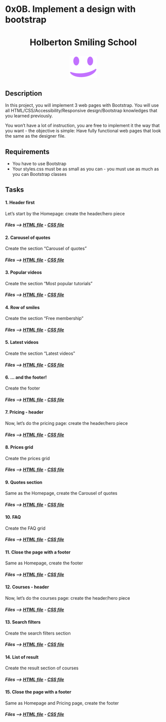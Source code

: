 # 0x0B. Implement a design with bootstrap

<h1 align=center>Holberton Smiling School

![Holberton Similing School](images/smile_on.png)

## Description

In this project, you will implement 3 web pages with Bootstrap. You will use all HTML/CSS/Accessibility/Responsive design/Bootstrap knowledges that you learned previously.

You won’t have a lot of instruction, you are free to implement it the way that you want - the objective is simple: Have fully functional web pages that look the same as the designer file.

## Requirements

- You have to use Bootstrap
- Your styles.css must be as small as you can - you must use as much as you can Bootstrap classes

## Tasks

#### 1. Header first
Let’s start by the Homepage: create the header/hero piece
##### Files --> [HTML file](./0-homepage.html) - [CSS file](./styles.css)

#### 2. Carousel of quotes
Create the section “Carousel of quotes”
##### Files --> [HTML file](./1-homepage.html) - [CSS file](./styles.css)

#### 3. Popular videos
Create the section “Most popular tutorials”
##### Files --> [HTML file](./2-homepage.html) - [CSS file](./styles.css)

#### 4. Row of smiles
Create the section “Free membership”
##### Files --> [HTML file](./3-homepage.html) - [CSS file](./styles.css)

#### 5. Latest videos
Create the section “Latest videos”
##### Files --> [HTML file](./4-homepage.html) - [CSS file](./styles.css)

#### 6. ... and the footer!
Create the footer
##### Files --> [HTML file](./homepage.html) - [CSS file](./styles.css)

#### 7. Pricing - header
Now, let’s do the pricing page: create the header/hero piece
##### Files --> [HTML file](./0-pricing.html) - [CSS file](./styles.css)

#### 8. Prices grid
Create the prices grid
##### Files --> [HTML file](./1-pricing.html) - [CSS file](./styles.css)

#### 9. Quotes section
Same as the Homepage, create the Carousel of quotes
##### Files --> [HTML file](./2-pricing.html) - [CSS file](./styles.css)

#### 10. FAQ
Create the FAQ grid
##### Files --> [HTML file](./3-pricing.html) - [CSS file](./styles.css)

#### 11. Close the page with a footer
Same as Homepage, create the footer
##### Files --> [HTML file](./pricing.html) - [CSS file](./styles.css)

#### 12. Courses - header
Now, let’s do the courses page: create the header/hero piece
##### Files --> [HTML file](./0-courses.html) - [CSS file](./styles.css)

#### 13. Search filters
Create the search filters section
##### Files --> [HTML file](./1-courses.html) - [CSS file](./styles.css)

#### 14. List of result
Create the result section of courses
##### Files --> [HTML file](./2-courses.html) - [CSS file](./styles.css)

#### 15. Close the page with a footer
Same as Homepage and Pricing page, create the footer
##### Files --> [HTML file](./courses.html) - [CSS file](./styles.css)